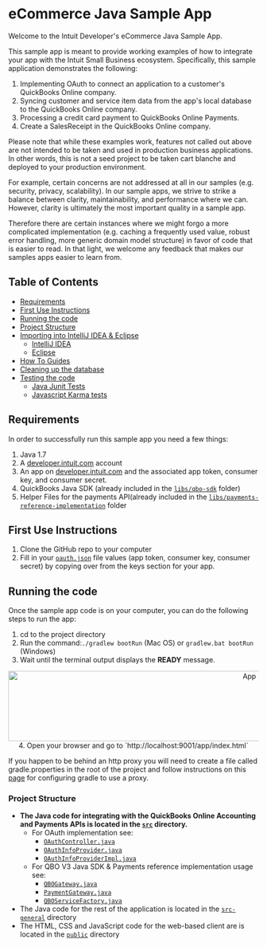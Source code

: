 eCommerce Java Sample App
===

Welcome to the Intuit Developer's eCommerce Java Sample App. 

This sample app is meant to provide working examples of how to integrate your app with the Intuit Small Business ecosystem.  Specifically, this sample application demonstrates the following:

1. Implementing OAuth to connect an application to a customer's QuickBooks Online company.
2. Syncing customer and service item data from the app's local database to the QuickBooks Online company.
3. Processing a credit card payment to QuickBooks Online Payments.
4. Create a SalesReceipt in the QuickBooks Online company.

Please note that while these examples work, features not called out above are not intended to be taken and used in production business applications. In other words, this is not a seed project to be taken cart blanche and deployed to your production environment.  

For example, certain concerns are not addressed at all in our samples (e.g. security, privacy, scalability). In our sample apps, we strive to strike a balance between clarity, maintainability, and performance where we can. However, clarity is ultimately the most important quality in a sample app.

Therefore there are certain instances where we might forgo a more complicated implementation (e.g. caching a frequently used value, robust error handling, more generic domain model structure) in favor of code that is easier to read. In that light, we welcome any feedback that makes our samples apps easier to learn from.

## Table of Contents

* [Requirements](#requirements)
* [First Use Instructions](#first-use-instructions)
* [Running the code](#running-the-code)
* [Project Structure](#project-structure)
* [Importing into IntelliJ IDEA & Eclipse](#importing-into-intellij-idea--eclipse)
  * [IntelliJ IDEA](#intellij-idea)
  * [Eclipse](#eclipse)
* [How To Guides](#how-to-guides)
* [Cleaning up the database](#cleaning-up-the-database)
* [Testing the code](#testing-the-code)
  * [Java Junit Tests](#java-junit-tests)
  * [Javascript Karma tests](#javascript-karma-tests)


## Requirements

In order to successfully run this sample app you need a few things:

1. Java 1.7
2. A [developer.intuit.com](http://developer.intuit.com) account
3. An app on [developer.intuit.com](http://developer.intuit.com) and the associated app token, consumer key, and consumer secret.
4. QuickBooks Java SDK (already included in the [`libs/qbo-sdk`](libs/qbo-sdk) folder) 
5. Helper Files for the payments API(already included in the [`libs/payments-reference-implementation`](libs/payments-reference-implementation) folder

## First Use Instructions

1. Clone the GitHub repo to your computer
2. Fill in your [`oauth.json`](oauth.json) file values (app token, consumer key, consumer secret) by copying over from the keys section for your app.

## Running the code

Once the sample app code is on your computer, you can do the following steps to run the app:

1. cd to the project directory</li>
2. Run the command:`./gradlew bootRun` (Mac OS) or `gradlew.bat bootRun` (Windows)</li>
3. Wait until the terminal output displays the **READY** message.
<p align="center"><img src="https://github.com/IntuitDeveloper/SampleApp-ECommerce_Payments_SalesReceipt-Java/wiki/images/App-Ready.png" alt="App Ready" height="141" width="1000"/>
4. Open your browser and go to `http://localhost:9001/app/index.html`</li>

If you happen to be behind an http proxy you will need to create a file called gradle.properties in the root of the project and follow instructions on this [page](http://www.gradle.org/docs/current/userguide/build_environment.html) for configuring gradle to use a proxy.


### Project Structure
* **The Java code for integrating with the QuickBooks Online Accounting and Payments APIs is located in the [`src`](src) directory.**
    *  For OAuth implementation see:
        - [`OAuthController.java`](src/main/java/com/intuit/developer/sampleapp/ecommerce/oauth/controllers/OAuthController.java)
        - [`OAuthInfoProvider.java`](src/main/java/com/intuit/developer/sampleapp/ecommerce/oauth/OAuthInfoProvider.java)
        - [`OAuthInfoProviderImpl.java`](src/main/java/com/intuit/developer/sampleapp/ecommerce/controllers/OAuthInfoProviderImpl.java)
    *  For QBO V3 Java SDK & Payments reference implementation usage see:
        - [`QBOGateway.java`](src/main/java/com/intuit/developer/sampleapp/ecommerce/qbo/QBOGateway.java)
        - [`PaymentGateway.java`](src/main/java/com/intuit/developer/sampleapp/ecommerce/qbo/PaymentGateway.java)
        - [`QBOServiceFactory.java`](src/main/java/com/intuit/developer/sampleapp/ecommerce/qbo/QBOServiceFactory.java)
* The Java code for the rest of the application is located in the [`src-general`](src-general) directory
* The HTML, CSS and JavaScript code for the web-based client are is located in the [`public`](public) directory
